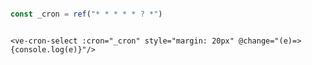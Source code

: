 ```ts

const _cron = ref("* * * * * ? *")
```

```vue

<ve-cron-select :cron="_cron" style="margin: 20px" @change="(e)=> {console.log(e)}"/>
```
